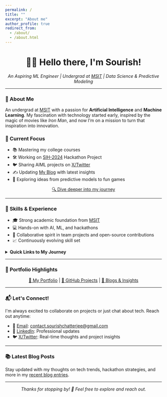 ```yaml
---
permalink: /
title: ""
excerpt: "About me"
author_profile: true
redirect_from: 
  - /about/
  - /about.html
---
```

<h1 align="center">👋🏼 Hello there, I'm Sourish!</h1>

<p align="center">
  <em>An Aspiring ML Engineer | Undergrad at <a href="https://www.linkedin.com/school/meghnadsahainstituteoftechnology/">MSIT</a> | Data Science & Predictive Modeling</em>
</p>

---

### 🚀 About Me

An undergrad at [MSIT](https://www.linkedin.com/school/meghnadsahainstituteoftechnology/) with a passion for **Artificial Intelligence** and **Machine 
Learning**. My fascination with technology started early, inspired by the magic of movies like _Iron Man_, and now I’m on a mission to turn that 
inspiration into innovation.

### 🌟 Current Focus

- 📚 Mastering my college courses
- 🛠️ Working on [SIH-2024](/posts/2024/09/SIH2024/) Hackathon Project
- 🐦 Sharing AIML projects on [X/Twitter](https://X.com/sourize_)
- ✍️ Updating [My Blog](/year-archive/) with latest insights
- 🧠 Exploring ideas from predictive models to fun games

<p align="center"><a href="/aboutme/">🔍 Dive deeper into my journey</a></p>

---

### 💼 Skills & Experience

- 🎓 Strong academic foundation from [MSIT](https://www.linkedin.com/school/meghnadsahainstituteoftechnology/)
- 💻 Hands-on with AI, ML, and hackathons
- 🤝 Collaborative spirit in team projects and open-source contributions
- 📈 Continuously evolving skill set

<details>
<summary><strong>Quick Links to My Journey</strong></summary>

- [📚 Education](/education.md/)
- [🛠️ Skills](/skills.md/)
- [🏆 Experience](/experience.md/)
</details>

---

### 🎨 Portfolio Highlights

<p align="center">
  <a href="/portfolio/">📁 My Portfolio</a> | 
  <a href="https://github.com/sourize?tab=repositories">🐙 GitHub Projects</a> | 
  <a href="/year-archive/">📝 Blogs & Insights</a>
</p>

---

### 📬 Let's Connect!

I'm always excited to collaborate on projects or just chat about tech. Reach out anytime:

- 📧 [Email](mailto:contact.sourishchatterjee@gmail.com): contact.sourishchatterjee@gmail.com
- 💼 [LinkedIn](https://linkedin.com/in/sourish-chatterjee): Professional updates
- 🐦 [X/Twitter](https://x.com/sourize_): Real-time thoughts and project insights

---

### 📚 Latest Blog Posts

Stay updated with my thoughts on tech trends, hackathon strategies, and more in my [recent blog entries](/year-archive/).

---

<p align="center"><em>Thanks for stopping by! 🙌 Feel free to explore and reach out.</em></p>
